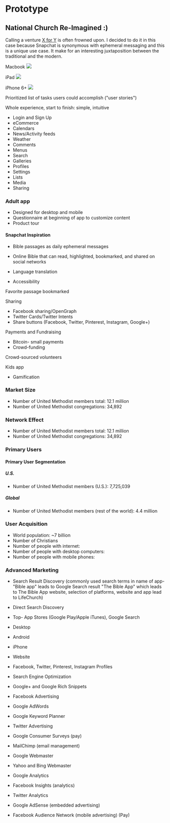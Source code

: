 # Prototype

## National Church Re-Imagined :)
Calling a venture [X for Y](http://avc.com/2014/01/this-for-that) is often frowned upon. I decided to do it in this case because Snapchat is synonymous with ephemeral messaging and this is a unique use case. It make for an interesting juxtaposition between the traditional and the modern.

Macbook
![](prototype/macbook.png)

iPad
![](prototype/ipad_port_black.png)

iPhone 6+
![](prototype/iphone_6_plus_black_port.png)

Prioritized list of tasks users could accomplish ("user stories")

Whole experience, start to finish:
simple, intuitive

* Login and Sign Up
* eCommerce
* Calendars
* News/Activity feeds
* Weather
* Comments
* Menus
* Search
* Galleries
* Profiles
* Settings
* Lists
* Media
* Sharing

### Adult app

* Designed for desktop and mobile
* Questionnaire at beginning of app to customize content
* Product tour

#### Snapchat Inspiration
* Bible passages as daily ephemeral messages

* Online Bible that can read, highlighted, bookmarked, and shared on social networks
* Language translation
* Accessibility

Favorite passage bookmarked

Sharing
* Facebook sharing/OpenGraph
* Twitter Cards/Twitter Intents
* Share buttons (Facebook, Twitter, Pinterest, Instagram, Google+)

Payments and Fundraising
* Bitcoin- small payments
* Crowd-funding

Crowd-sourced volunteers

Kids app
* Gamification

### Market Size
* Number of United Methodist members total: 12.1 million
* Number of United Methodist congregations: 34,892

### Network Effect
* Number of United Methodist members total: 12.1 million
* Number of United Methodist congregations: 34,892

### Primary Users

#### Primary User Segmentation

##### U.S.
* Number of United Methodist members (U.S.): 7,725,039

##### Global
* Number of United Methodist members (rest of the world): 4.4 million

### User Acquisition
* World population: ~7 billion
* Number of Christians
* Number of people with internet: 
* Number of people with desktop computers:
* Number of people with mobile phones:


### Advanced Marketing
* Search Result Discovery (commonly used search terms in name of app- "Bible app" leads to Google Search result "The Bible App" which leads to The Bible App website, selection of platforms, website and app lead to LifeChurch)
* Direct Search Discovery
* Top- App Stores (Google Play/Apple iTunes), Google Search

* Desktop
* Android
* iPhone

* Website
* Facebook, Twitter, Pinterest, Instagram Profiles
* Search Engine Optimization
* Google+ and Google Rich Snippets
* Facebook Advertising
* Google AdWords
* Google Keyword Planner
* Twitter Advertising

* Google Consumer Surveys (pay)

* MailChimp (email management)

* Google Webmaster
* Yahoo and Bing Webmaster
* Google Analytics
* Facebook Insights (analytics)
* Twitter Analytics
* Google AdSense (embedded advertising)

* Facebook Audience Network (mobile advertising) (Pay)





